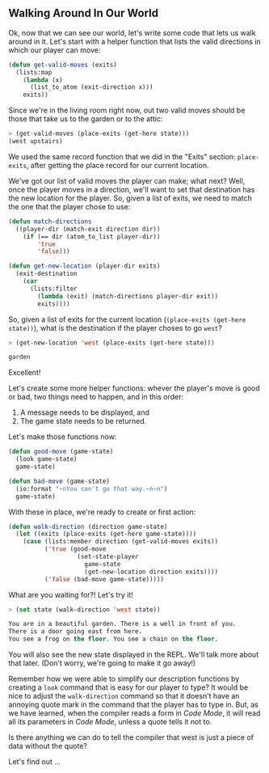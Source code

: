 ## Walking Around In Our World

Ok, now that we can see our world, let's write some code that lets us walk around in it. Let's start with a helper function that lists the valid directions in which our player can move:

```lisp
(defun get-valid-moves (exits)
  (lists:map
    (lambda (x)
      (list_to_atom (exit-direction x)))
    exits))
```

Since we're in the living room right now, out two valid moves should be those that take us to the garden or to the attic:

```lisp
> (get-valid-moves (place-exits (get-here state)))
(west upstairs)
```

We used the same record function that we did in the "Exits" section: ``place-exits``, after getting the place record for our current location.

We've got our list of valid moves the player can make; what next? Well, once the player moves in a direction, we'll want to set that destination has the new location for the player. So, given a list of exits, we need to match the one that the player chose to use:

```lisp
(defun match-directions
  ((player-dir (match-exit direction dir))
    (if (== dir (atom_to_list player-dir))
        'true
        'false)))

(defun get-new-location (player-dir exits)
  (exit-destination
    (car
      (lists:filter
        (lambda (exit) (match-directions player-dir exit))
        exits))))
```

So, given a list of exits for the current location (``(place-exits (get-here state))``), what is the destination if the player choses to go ``west``?

```lisp
> (get-new-location 'west (place-exits (get-here state)))
```
```lisp
garden
```

Excellent!

Let's create some more helper functions: whever the player's move is good or bad, two things need to happen, and in this order:

1. A message needs to be displayed, and
1. The game state needs to be returned.

Let's make those functions now:

```lisp
(defun good-move (game-state)
  (look game-state)
  game-state)

(defun bad-move (game-state)
  (io:format "~nYou can't go that way.~n~n")
  game-state)
```

With these in place, we're ready to create or first action:

```lisp
(defun walk-direction (direction game-state)
  (let ((exits (place-exits (get-here game-state))))
    (case (lists:member direction (get-valid-moves exits))
          ('true (good-move
                   (set-state-player
                     game-state
                     (get-new-location direction exits))))
          ('false (bad-move game-state)))))
```

What are you waiting for?! Let's try it!

```lisp
> (set state (walk-direction 'west state))
```
```lisp
You are in a beautiful garden. There is a well in front of you.
There is a door going east from here.
You see a frog on the floor. You see a chain on the floor.
```

You will also see the new state displayed in the REPL. We'll talk more about that later. (Don't worry, we're going to make it go away!)

Remember how we were able to simplify our description functions by creating a ``look`` command that is easy for our player to type? It would be nice to adjust the ``walk-direction`` command so that it doesn't have an annoying quote mark in the command that the player has to type in. But, as we have learned, when the compiler reads a form in *Code Mode*, it will read all its parameters in *Code Mode*, unless a quote tells it not to.

Is there anything we can do to tell the compiler that west is just a piece of data without the quote?

Let's find out ...
